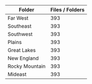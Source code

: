 | Folder         |   Files / Folders |
|----------------|-------------------|
| Far West       |               393 |
| Southeast      |               393 |
| Southwest      |               393 |
| Plains         |               393 |
| Great Lakes    |               393 |
| New England    |               393 |
| Rocky Mountain |               393 |
| Mideast        |               393 |